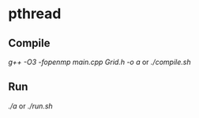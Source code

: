 # pthread

## Compile
*g++ -O3 -fopenmp main.cpp Grid.h -o a*
or
*./compile.sh*


## Run
*./a*
or
*./run.sh*